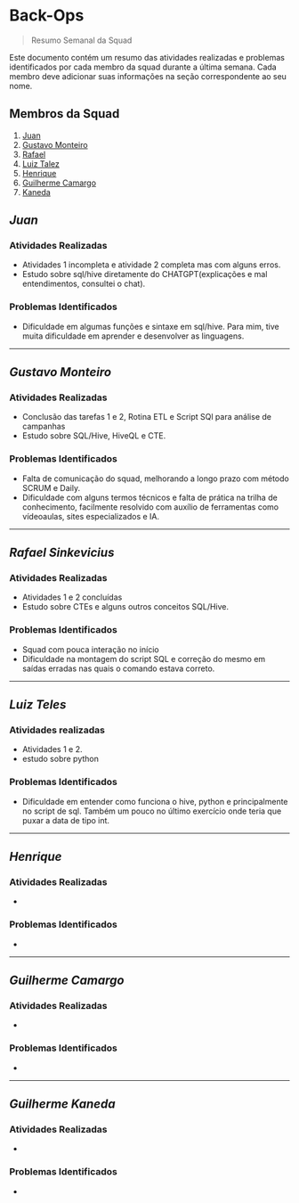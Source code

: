 # Back-Ops

> Resumo Semanal da Squad

Este documento contém um resumo das atividades realizadas e problemas identificados por cada membro da squad durante a última semana. Cada membro deve adicionar suas informações na seção correspondente ao seu nome.

## Membros da Squad

1. [Juan](https://github.com/JJuanPablo)
2. [Gustavo Monteiro](https://github.com/gmgpx)
3. [Rafael](https://github.com/sinkevirns)
4. [Luiz Talez](https://github.com/LuizTeles06)
5. [Henrique](https://github.com/Henferper)
6. [Guilherme Camargo](https://github.com/GuilhermeAmargo)
7. [Kaneda](https://github.com/GuilhermeKaneda)


## *Juan*

### Atividades Realizadas
- Atividades 1 incompleta e atividade 2 completa mas com alguns erros. 
- Estudo sobre sql/hive diretamente do CHATGPT(explicações e mal entendimentos, consultei o chat).

### Problemas Identificados
- Dificuldade em algumas funções e sintaxe em sql/hive. Para mim, tive muita dificuldade em aprender e desenvolver as linguagens.

---
## *Gustavo Monteiro*

### Atividades Realizadas
- Conclusão das tarefas 1 e 2, Rotina ETL e Script SQl para análise de campanhas
- Estudo sobre SQL/Hive, HiveQL e CTE.

### Problemas Identificados
- Falta de comunicação do squad, melhorando a longo prazo com método SCRUM e Daily.
- Dificuldade com alguns termos técnicos e falta de prática na trilha de conhecimento, facilmente resolvido com auxílio de ferramentas como vídeoaulas, sites especializados e IA.
---

## *Rafael Sinkevicius*

### Atividades Realizadas
- Atividades 1 e 2 concluídas
- Estudo sobre CTEs e alguns outros conceitos SQL/Hive.

### Problemas Identificados
- Squad com pouca interação no início
- Dificuldade na montagem do script SQL e correção do mesmo em saídas erradas nas quais o comando estava correto.

---

## *Luiz Teles*

### Atividades realizadas
- Atividades 1 e 2.
- estudo sobre python


### Problemas Identificados
- Dificuldade em entender como funciona o hive, python e principalmente no script de sql. Também um pouco no último exercício onde teria que puxar a data de tipo int.

---

## *Henrique*

### Atividades Realizadas
- 

### Problemas Identificados
- 

---

## *Guilherme Camargo*

### Atividades Realizadas
- 

### Problemas Identificados
- 

---

## *Guilherme Kaneda*

### Atividades Realizadas
- 

### Problemas Identificados
- 
